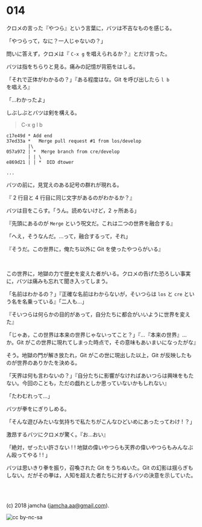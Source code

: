 

# 014

クロメの言った『やつら』という言葉に，バツは不吉なものを感じる。  

「やつらって，なに？一人じゃないの？」  

問いに答えず，クロメは『 `C-x g` を唱えられるか？』とだけ言った。  

バツは指をちらりと見る。痛みの記憶が背筋をはしる。  

「それで正体がわかるの？」『ある程度はな。Git を呼び出したら `l b` を唱えろ』  

「…わかったよ」  

しぶしぶとバツは剣を構える。  

> C-x g l b  

    c17e49d * Add end
    37ed33a *   Merge pull request #1 from los/develop
            |\
    057a972 | *  Merge branch from cre/develop
            | | \
    e869d21 | | *  DID dtower
    
    ...

バツの前に，見覚えのある記号の群れが現れる。  

『 2 行目と 4 行目に同じ文字があるのがわかるか？』  

バツは目をこらす。「うん。読めないけど，2 ヶ所ある」  

『先頭にあるのが `Merge` という呪文だ。これは二つの世界を融合する』  

「へえ，そうなんだ。…って，融合するって，それ」  

『そうだ。この世界に，俺たち以外に Git を使ったやつらがいる』  

<br>  

この世界に，地獄の力で歴史を変えた者がいる。クロメの告げた恐ろしい事実に，バツは痛みも忘れて聞き入ってしまう。  

「名前はわかるの？」『正確な名前はわからないが，そいつらは `los` と `cre` という名を名乗っている』「二人も…」  

『そいつらは何らかの目的があって，自分たちに都合がいいように世界を変えた』  

「じゃあ，この世界は本来の世界じゃないってこと？」『…『本来の世界』…か。Git がこの世界に現れてしまった時点で，その意味もあいまいになったがな』  

そう。地獄の門が解き放たれ，Git がこの世に現出した以上，Git が反映したものが世界のありかたを決める。  

「天界は何も言わないの？」『自分たちに影響がなければあいつらは興味をもたない。今回のことも，ただの戯れとしか思っていないかもしれない』  

「たわむれって…」  

バツが拳をにぎりしめる。  

「そんな遊びみたいな気持ちで私たちがこんなひどいめにあったってわけ ! ？」  

激昂するバツにクロメが驚く。『お…おい』  

「絶対，ぜったい許さない ! ! 地獄の偉いやつらも天界の偉いやつらもみんなぶん殴ってやる ! ! 」  

バツは思いきり拳を振り，召喚された Git をうちぬいた。Git の幻影は揺らぎもしない。だがその拳は，人知を超えた者たちに対するバツの決意を示していた。  

<br>  
<br>  

(c) 2018 jamcha (jamcha.aa@gmail.com).  

![cc by-nc-sa](https://i.creativecommons.org/l/by-nc-sa/4.0/88x31.png)  

